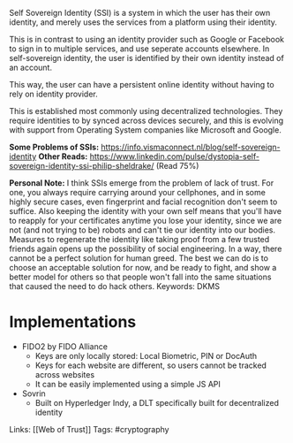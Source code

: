 Self Sovereign Identity (SSI) is a system in which the user has their own identity, and merely uses the services from a platform using their identity.

This is in contrast to using an identity provider such as Google or Facebook to sign in to multiple services, and use seperate accounts elsewhere. In self-sovereign identity, the user is identified by their own identity instead of an account.

This way, the user can have a persistent online identity without having to rely on identity provider.

This is established most commonly using decentralized technologies. They require identities to by synced across devices securely, and this is evolving with support from Operating System companies like Microsoft and Google.

**Some Problems of SSIs:** https://info.vismaconnect.nl/blog/self-sovereign-identity
**Other Reads:** https://www.linkedin.com/pulse/dystopia-self-sovereign-identity-ssi-philip-sheldrake/ (Read 75%)

**Personal Note:**
	I think SSIs emerge from the problem of lack of trust. For one, you always require carrying around your cellphones, and in some highly secure cases, even fingerprint and facial recognition don't seem to suffice. Also keeping the identity with your own self means that you'll have to reapply for your certificates anytime you lose your identity, since we are not (and not trying to be) robots and can't tie our identity into our bodies. Measures to regenerate the identity like taking proof from a few trusted friends again opens up the possibility of social engineering.
	In a way, there cannot be a perfect solution for human greed. The best we can do is to choose an acceptable solution for now, and be ready to fight, and show a better model for others so that people won't fall into the same situations that caused the need to do hack others.
Keywords: DKMS
# Implementations
- FIDO2 by FIDO Alliance
	- Keys are only locally stored: Local Biometric, PIN or DocAuth
	- Keys for each website are different, so users cannot be tracked across websites
	- It can be easily implemented using a simple JS API
- Sovrin
	- Built on Hyperledger Indy, a DLT specifically built for decentralized identity

Links:
[[Web of Trust]]
Tags:
#cryptography 